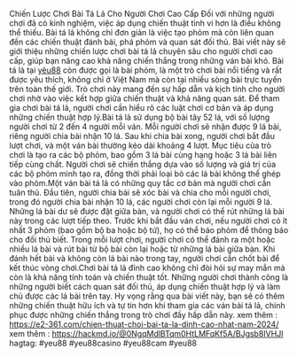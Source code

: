 Chiến Lược Chơi Bài Tá Lả Cho Người Chơi Cao Cấp
Đối với những người chơi đã có kinh nghiệm, việc áp dụng chiến thuật tinh vi hơn là điều không thể thiếu. Bài tá lả không chỉ đơn giản là việc tạo phỏm mà còn liên quan đến các chiến thuật đánh bài, phá phỏm và quan sát đối thủ. Bài viết này sẽ giới thiệu những chiến lược chơi bài tá lả chuyên sâu cho người chơi cao cấp, giúp bạn nâng cao khả năng chiến thắng trong những ván bài khó.
Bài tá lả tại [yêu88](https:///e2-361.com/) còn được gọi là bài phỏm, là một trò chơi bài nổi tiếng và rất được yêu thích, không chỉ ở Việt Nam mà còn tại nhiều sòng bài trực tuyến trên toàn thế giới. Trò chơi này mang đến sự hấp dẫn và kịch tính cho người chơi nhờ vào việc kết hợp giữa chiến thuật và khả năng quan sát. Để tham gia chơi bài tá lả, người chơi cần hiểu rõ các luật chơi cơ bản và áp dụng những chiến thuật hợp lý.Bài tá lả sử dụng bộ bài tây 52 lá, với số lượng người chơi từ 2 đến 4 người mỗi ván. Mỗi người chơi sẽ nhận được 9 lá bài, riêng người chia bài nhận 10 lá. Sau khi chia bài xong, người chơi bắt đầu lượt chơi, và một ván bài thường kéo dài khoảng 4 lượt. Mục tiêu của trò chơi là tạo ra các bộ phỏm, bao gồm 3 lá bài cùng hạng hoặc 3 lá bài liên tiếp cùng chất. Người chơi sẽ chiến thắng dựa vào số lượng và giá trị của các bộ phỏm mình tạo ra, đồng thời phải loại bỏ các lá bài không thể ghép vào phỏm.Một ván bài tá lả có những quy tắc cơ bản mà người chơi cần tuân thủ. Đầu tiên, người chia bài sẽ xóc bài và chia cho mỗi người chơi, trong đó người chia bài nhận 10 lá, các người chơi còn lại mỗi người 9 lá. Những lá bài dư sẽ được đặt giữa bàn, và người chơi có thể rút những lá bài này trong các lượt tiếp theo. Trước khi bắt đầu ván chơi, nếu người chơi có ít nhất 3 phỏm (bao gồm bộ ba hoặc bộ tứ), họ có thể báo phỏm để thông báo cho đối thủ biết. Trong mỗi lượt chơi, người chơi có thể đánh ra một hoặc nhiều lá bài và rút bài từ bộ bài còn lại hoặc từ những lá bài giữa bàn. Khi đánh hết bài và không còn lá bài nào trong tay, người chơi cần chốt bài để kết thúc vòng chơi.Chơi bài tá lả đỉnh cao không chỉ đòi hỏi sự may mắn mà còn là khả năng tính toán và chiến thuật tốt. Những người chơi thành công là những người biết cách quan sát đối thủ, áp dụng chiến thuật hợp lý và làm chủ được các lá bài trên tay. Hy vọng rằng qua bài viết này, bạn sẽ có thêm những chiến thuật hữu ích và tự tin hơn khi tham gia các ván bài tá lả, chinh phục được những chiến thắng trong trò chơi đầy hấp dẫn này.
xem thêm : https://e2-361.com/chien-thuat-choi-bai-ta-la-dinh-cao-nhat-nam-2024/
xem thêm : https://hackmd.io/@0NgqMdlBTqm0HtLMFqKf5A/BJgsb8IVHJl
hagtag: #yeu88 #yeu88casino #yeu88cam #yeu88

